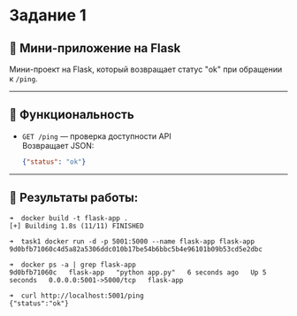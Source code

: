 # Задание 1

## 🚀 Мини-приложение на Flask

Мини-проект на Flask, который возвращает статус "ok" при обращении к `/ping`.

---

## 🧾 Функциональность

- `GET /ping` — проверка доступности API  
  Возвращает JSON:
  ```json
  {"status": "ok"}
  
---

## 📍 Результаты работы:

```
➜  docker build -t flask-app .  
[+] Building 1.8s (11/11) FINISHED 

➜  task1 docker run -d -p 5001:5000 --name flask-app flask-app
9d0bfb71060c4d5a82a5306ddc010b17be54b6bbc5b4e96101b09b53cd5e2dbc

➜  docker ps -a | grep flask-app                        
9d0bfb71060c   flask-app   "python app.py"   6 seconds ago   Up 5 seconds   0.0.0.0:5001->5000/tcp   flask-app

➜  curl http://localhost:5001/ping
{"status":"ok"}
```

